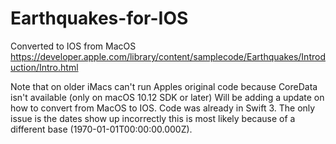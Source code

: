# Earthquakes-for-IOS
Converted to IOS from MacOS https://developer.apple.com/library/content/samplecode/Earthquakes/Introduction/Intro.html

Note that on older iMacs can't run Apples original code because CoreData isn't available (only on macOS 10.12 SDK or later)
Will be adding a update on how to convert from MacOS to IOS.
Code was already in Swift 3.
The only issue is the dates show up incorrectly this is most likely because of a different base (1970-01-01T00:00:00.000Z).

